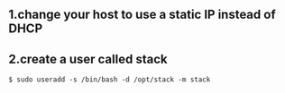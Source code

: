 ## 1.change your host to use a static IP instead of DHCP

## 2.create a user called stack

`$ sudo useradd -s /bin/bash -d /opt/stack -m stack`
